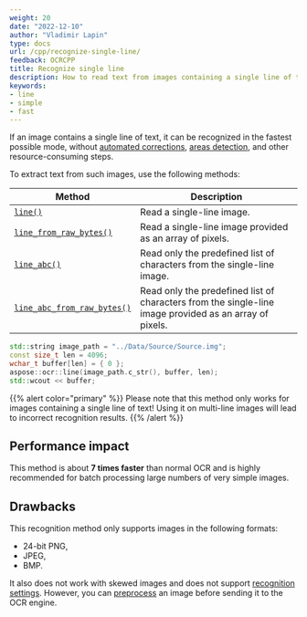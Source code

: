 ```yaml
---
weight: 20
date: "2022-12-10"
author: "Vladimir Lapin"
type: docs
url: /cpp/recognize-single-line/
feedback: OCRCPP
title: Recognize single line
description: How to read text from images containing a single line of text.
keywords:
- line
- simple
- fast
---
```


If an image contains a single line of text, it can be recognized in the fastest possible mode, without [automated corrections](/ocr/cpp/image-preprocessing/), [areas detection](/ocr/cpp/areas-detection/), and other resource-consuming steps.

To extract text from such images, use the following methods:

Method | Description
------ | -----------
[`line()`](https://reference.aspose.com/ocr/cpp/groupAspose#ga00aec23aeebdb45943cfc6db33539540) | Read a single-line image.
[`line_from_raw_bytes()`](https://reference.aspose.com/ocr/cpp/groupAspose#ga0776785aa5217a161e154bf499b3b824) | Read a single-line image provided as an array of pixels.
[`line_abc()`](https://reference.aspose.com/ocr/cpp/groupAspose#gaf65e3c2c22843a71db64571b70ba1a12) | Read only the predefined list of characters from the single-line image.
[`line_abc_from_raw_bytes()`](https://reference.aspose.com/ocr/cpp/groupAspose#ga4b768b17e0ee76582153aeb11f4d2503) | Read only the predefined list of characters from the single-line image provided as an array of pixels.

```cpp
std::string image_path = "../Data/Source/Source.img";
const size_t len = 4096;
wchar_t buffer[len] = { 0 };
aspose::ocr::line(image_path.c_str(), buffer, len);
std::wcout << buffer;
```

{{% alert color="primary" %}}
Please note that this method only works for images containing a single line of text! Using it on multi-line images will lead to incorrect recognition results.
{{% /alert %}}

## Performance impact

This method is about **7 times faster** than normal OCR and is highly recommended for batch processing large numbers of very simple images.

## Drawbacks

This recognition method only supports images in the following formats:

- 24-bit PNG,
- JPEG,
- BMP.

It also does not work with skewed images and does not support [recognition settings](/ocr/cpp/settings/). However, you can [preprocess](/ocr/cpp/image-preprocessing/) an image before sending it to the OCR engine.
